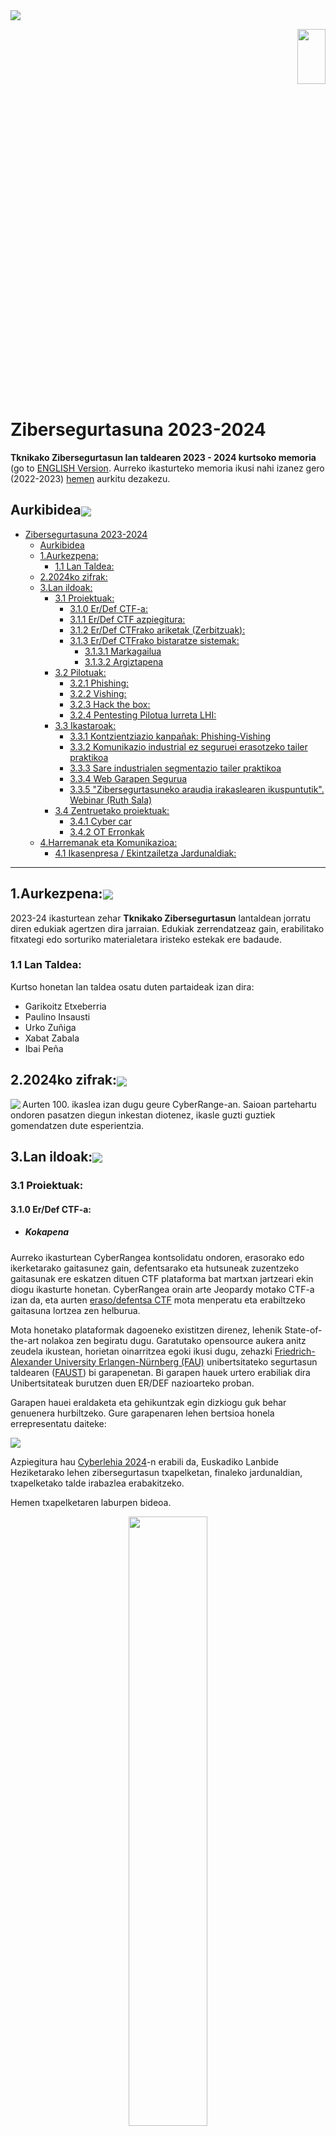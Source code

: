 <img align="center" src="img/kabezera2024.jpg">
<p align="right"> <a href="https://github.com/Tknika/Zibersegurtasuna2023-2024/blob/main/README_en.md" class="image fit"><img src="img/header2024.jpg" alt="" width="30%" height="15%"></a></p>

# Zibersegurtasuna 2023-2024
**Tknikako Zibersegurtasun lan taldearen 2023 - 2024 kurtsoko memoria** (go to [ENGLISH Version](https://github.com/Tknika/Zibersegurtasuna2023-2024/blob/main/README_en.md). Aurreko ikasturteko memoria ikusi nahi izanez gero (2022-2023) [hemen](https://github.com/Tknika/Zibersegurtasuna2022-2023) aurkitu dezakezu.

## Aurkibidea<img align="center" src="img/lerroa.png">

- [Zibersegurtasuna 2023-2024](#zibersegurtasuna-2023-2024)
  - [Aurkibidea](#aurkibidea)
  - [1.Aurkezpena:](#1aurkezpena)
    - [1.1 Lan Taldea:](#11-lan-taldea)
  - [2.2024ko zifrak:](#22024ko-zifrak)
  - [3.Lan ildoak:](#3lan-ildoak)
    - [3.1 Proiektuak:](#31-proiektuak)
      - [3.1.0 Er/Def CTF-a:](#310-erdef-ctf-a)
      - [3.1.1 Er/Def CTF azpiegitura:](#311-erdef-ctf-azpiegitura)
      - [3.1.2 Er/Def CTFrako ariketak (Zerbitzuak):](#312-erdef-ctfrako-ariketak-zerbitzuak)
      - [3.1.3 Er/Def CTFrako bistaratze sistemak:](#313-erdef-ctfrako-bistaratze-sistemak)
        - [3.1.3.1 Markagailua](#3131-markagailua)
        - [3.1.3.2 Argiztapena](#3132-argiztapena)
    - [3.2 Pilotuak:](#32-pilotuak)
      - [3.2.1 Phishing:](#321-phishing)
      - [3.2.2 Vishing:](#322-vishing)
      - [3.2.3 Hack the box:](#323-hack-the-box)
      - [3.2.4 Pentesting Pilotua Iurreta LHI:](#324-pentesting-pilotua-iurreta-lhi)
    - [3.3 Ikastaroak:](#33-ikastaroak)
      - [3.3.1 Kontzientziazio kanpañak: Phishing-Vishing](#331-kontzientziazio-kanpañak-phishing-vishing)
      - [3.3.2 Komunikazio industrial ez seguruei erasotzeko tailer praktikoa](#332-komunikazio-industrial-ez-seguruei-erasotzeko-tailer-praktikoa)
      - [3.3.3 Sare industrialen segmentazio tailer praktikoa](#333-sare-industrialen-segmentazio-tailer-praktikoa)
      - [3.3.4 Web Garapen Segurua](#334-web-garapen-segurua)
      - [3.3.5 "Zibersegurtasuneko araudia irakaslearen ikuspuntutik". Webinar (Ruth Sala)](#335-zibersegurtasuneko-araudia-irakaslearen-ikuspuntutik-webinar-ruth-sala)
    - [3.4 Zentruetako proiektuak:](#34-zentruetako-proiektuak)
      - [3.4.1 Cyber car](#341-cyber-car)
      - [3.4.2 OT Erronkak](#342-ot-erronkak)
  - [4.Harremanak eta Komunikazioa:](#4harremanak-eta-komunikazioa)
      - [4.1 Ikasenpresa / Ekintzailetza Jardunaldiak:](#41-ikasenpresa--ekintzailetza-jardunaldiak)
---------------------------------------------------------------------------------------------------------------------------------------------
## 1.Aurkezpena:<img align="center" src="img/lerroa.png">
2023-24 ikasturtean zehar **Tknikako Zibersegurtasun** lantaldean jorratu diren edukiak agertzen dira jarraian. Edukiak zerrendatzeaz gain, erabilitako fitxategi edo sorturiko materialetara iristeko estekak ere badaude. 
### 1.1 Lan Taldea:
Kurtso honetan lan taldea osatu duten partaideak izan dira:

   - Garikoitz Etxeberria 
   - Paulino Insausti
   - Urko Zuñiga
   - Xabat Zabala
   - Ibai Peña

## 2.2024ko zifrak:<img align="center" src="img/lerroa.png">
<img align="left" src="img/ZIFRAK.png">  
Aurten 100. ikaslea izan dugu geure CyberRange-an. Saioan partehartu ondoren pasatzen diegun inkestan diotenez, ikasle guzti guztiek gomendatzen dute esperientzia. 


## 3.Lan ildoak:<img align="center" src="img/lerroa.png">
### 3.1 Proiektuak:
#### 3.1.0 Er/Def CTF-a:
  - ##### Kokapena

Aurreko ikasturtean CyberRangea kontsolidatu ondoren, erasorako edo ikerketarako gaitasunez gain, defentsarako eta hutsuneak zuzentzeko gaitasunak ere eskatzen dituen CTF plataforma bat martxan jartzeari ekin diogu ikasturte honetan. CyberRangea orain arte Jeopardy motako CTF-a izan da, eta aurten [eraso/defentsa CTF](https://2022.faustctf.net/information/attackdefense-for-beginners/) mota menperatu eta erabiltzeko gaitasuna lortzea zen helburua.

Mota honetako plataformak dagoeneko existitzen direnez, lehenik State-of-the-art nolakoa zen begiratu dugu. Garatutako opensource aukera anitz zeudela ikustean, horietan oinarritzea egoki ikusi dugu, zehazki [Friedrich-Alexander University Erlangen-Nürnberg (FAU)](https://www.fau.eu/) unibertsitateko segurtasun taldearen ([FAUST](https://faust.cs.fau.de/)) bi garapenetan. Bi garapen hauek urtero erabiliak dira Unibertsitateak burutzen duen ER/DEF nazioarteko proban.

Garapen hauei eraldaketa eta gehikuntzak egin dizkiogu guk behar genuenera hurbiltzeko. Gure garapenaren lehen bertsioa honela errepresentatu daiteke:

<img align="center" src="img/eskema-sinplea.png">

Azpiegitura hau <a href="https://cyberlehia.fpeuskadi.eus/"> Cyberlehia 2024</a>-n erabili da, Euskadiko Lanbide Heziketarako lehen zibersegurtasun txapelketan, finaleko jardunaldian, txapelketako talde irabazlea erabakitzeko.

Hemen txapelketaren laburpen bideoa.

<p align="center"><a href="https://www.youtube.com/watch?v=2AtvKaG9ahY"> <img align="center" src="img/Screenshot_CyberLehia.png" width=50% height=50%> </a></p>

#### 3.1.1 Er/Def CTF azpiegitura:
  - ##### Kokapena

FAUST Taldearen erabilitako bi proiektuak hauek dira: [CTF Gameserver](https://github.com/fausecteam/ctf-gameserver) (garapenaren oinarria) eta [CTF Gameserver Ansible deployment](https://github.com/fausecteam/ctf-gameserver-ansible) (Ansible bidez plataforma horren hedapena egiteko IaC kodea)

Lan horietatik abiatuta, moldaketa garrantzitsuak egin behar izan dira, guk behar genuen eredua gauzatzeko, taldeen azpigitura osoa plataforman bertan gehitzea besteak beste. Terraform bidez Proxmoxen (AWS bertsio ere bidean) hedatzen den /DEF CTF plataforma izan da emaitza.

<img align="center" src="img/gameserver-proxmox.png">

#### 3.1.2 Er/Def CTFrako ariketak (Zerbitzuak):

Behin azpiegitura erabilgarri genuela, 6 ariketa edo zerbitzu sortu genituen; hona hemen zerbitzu horietako baten azalpentxoa, adibide modura: 
   - Zertan datza? ssh zerbitzu bat dugu martxan. Baimenduta dauka erabiltzaile/pasahitza bitartez kautotzea; gainera, erabiltzaile baten pasahitzak ez die gomendio minimoei eusten. 
   - Ahuleziaren saikapena: [OWASP](https://owasp.org/www-project-top-ten/)i dagokionez, hainbat taldetan multzokatu genezake, baina nagusia A07:2021-Identification and Authentication Failures kontsideratu liteke. 
   - Erasoa: hiztegi-eraso bat gauzatu daiteke hydra bezalako tresna bat erabilita; hiztegirik izan ezean, eraso gordina bideratu daiteke. 
   - Defentsa: desgaitu egin behar da erabiltzaile/pasahitza bitartez kautotzeko aukera; hori egin ostean, erabiltzaileak kriptografia asimetrikoaren bidez kautotu beharko dira, giltz bat erabilita.

#### 3.1.3 Er/Def CTFrako bistaratze sistemak:

MQTT brokerrera iritsitako gertaerak irakurri eta hauen bitartez gertatzen ari dena modu erakargarri batean erakustea da bistaratze sistemen helburua. Modu honetako 2 garapen burutu dira:

##### 3.1.3.1 Markagailua

   GameServerrak badu markagailu bat, baina informazio gehiegi ematen du modu konplexu batean. Garapen berri honen bitartez, automatikoki eguneratzen den markagailu sinple eta erakargarria lortu nahi izan da, eraso ezberdinei buruzko momentuko informazioa ere ematen duena.
   
   <p align="center"><img src="img/CyberLehia Bistaratzea.png" width=50% height=50%></p>

##### 3.1.3.2 Argiztapena

   Ikusgarritasuna handitu asmoz, led argiz osatutako sistema bat jarri da martxan, talde bakoitzarentzat 2 argi dituelarik. CTF-an gertaturiko egoera ezberdinen aurrean modu ezberdinean jokatuko dute argiek. Saioa hastean eta amaitzean, argi guztiek kolorezko patroi bat egingo dute. Eraso bat dagoenean, talde erasotzailearen argiek kolore berdea hartuko dute, talde erasotuarenek aldiz, gorria. 
   
   <p align="center"><img align="center" src="img/CyberLehia Argiztapena.jpg" width=50% height=50%></p>

### 3.2 Pilotuak:
#### 3.2.1 Phishing:
 - ##### Kokapena

Phishingaren inguruko kontzientziazio kanpañak landu asmoz, iaz Smartphense tresna testeatu ondoren, aurtengo ikasturtean **Gophish** software librearen pilotu bat jorratu da. Github-etik deskargatu daiteke, <a href="https://github.com/gophish/gophish/releases"> esteka </a> honetatik. Kontzientziazio kanpañaren lehendabiziko fasean, Tknikako instalazioetan egin da lehen lanketa. Bertako langileen epostetara, email desberdinak bidali dira igorle faltsu batetatik, webgune faltsu batetarako estekarekin. Tknikan eginiko lanketaren balorazio positiboa egin ostean, pilotu hau Lanbide Heziketako ikastetxeetara zabaltzea erabaki zen. Ikastetxe desberdinei proposamena egin ondoren, azkenean **[Zubiri Manteo BHI](https://zubirimanteo.hezkuntza.net/eu/), [Uni Eibar-Ermua LHII](https://www.uni.eus/eu/), [Izarraitz LHII](https://www.izarraitz.eus)** eta **[Iurretako LHII](https://www.iurretalhi.eus/)** ikastetxeetan jorratu zen kanpañaren bigarren fasea. Bertako irakasleen emailetara, mezu desberdinak bidali zirelarik. 
Jarraitutako urratsen **GIDA** beheko dokumentuan klikatuta ikusiko duzue:
<p align="center"> <a href="docs/Gophish_gida.pdf" class="image fit"><img src="img/GOPHISH_GIDAimg.jpg" alt="" width="25%" height="25%"></a></p>

Tknikan jorraturiko pilotuaren exekuzioa azaltzen duen **bideo** laburra:

<p align="center"><a href="https://youtu.be/WRu7IkI5Jq4"> <img align="center" src="img/bideo_shot.jpg" width=50% height=50%> </a></p>

#### 3.2.2 Vishing:
 - ##### Kokapena
Iaz eta aurten phishing pilotuen lanketan ibili ondoren, **VISHING** kanpaña bat burutu da Tknikako instalazioetan eraso mota hauek izan dezaketen inpaktua lankideen artean jorratzeko. Dei telefoniko bidez eginiko kontzientziazio kanpaña bat izan da, eta beronen bueltan erabili diren teknikak eta tresnak gertuagotik ezagutzeko lagundu digu.
Kanpaña hau, <a href="https://www.bedisruptive.com/"> BeDisruptive </a> enpresari eskatu zaio eta [Nacho Brihuega](https://www.linkedin.com/in/ignacio-brihuega-rodr%C3%ADguez-b89564a6/)rekin elkarlanean burutu da. Jarraian duzuen dokumentuan aurkituko dituzue kanpaña honen inguruko xehetasunak:

<p align="center"> <a href="docs/TKNIKA_VISHING_github.pdf" class="image fit"><img src="img/Tknika_vishing.jpg" alt="" width="50%" height="50%"></a></p>

#### 3.2.3 Hack the box:
<p align="center"><img src="img/htb.png"></p>

 - ##### Kokapena
**[Hack The Box](https://www.hackthebox.com/)** plataforma, Lanbide Heziketako Zibersegurtasun espezialitatean erabiltzearen ikuspegitik, **[Txurdinagako LHII](https://fptxurdinaga.eus/eu/)** ikastetxean ikasturte osoan frogatu den tresna bat izan da. HTB-ek eskeintzen dituen laborategi desberdinak frogatu eta ikasleekin lan egiteko orduan ematen dituen abantailak testeatu dira. Horrez gain, ikasturte honetan <a href="https://cyberlehia.fpeuskadi.eus/">**CyberLehian**</a>, etab ere erabili da eta bertatik jasotako esperientzia eta ateratako ondorioak partekatu, hausnartu eta beste aukera posibleei buruz lanketa egin asmoz, jardunaldi bat antolatzea izan da helburua. Jardunaldi honetan, ondorioak partekatzeaz gain, HTB-ko erronka bat elkarlanean landu da.

#### 3.2.4 Pentesting Pilotua Iurreta LHI:
<p align="center"><img width="50%" height="50%" src="img/pentesting-iurreta.jpg"></p>

 - ##### Kokapena
Tknikako zibersegurtasun alorretik Pentesting-eko pilotu bat jarri da martxan bigarren urtez jarraian. Pilotu honetan, zibersegurtasunaren espezializazioa [Maristak Durango](https://maristak.com/eu/) egin duen ikasle batek, sektoreko enpresa baten laguntzarekin ([JakinCode](https://jakincode.com/eu/)), zentro baten ([Iurreta LHII](https://www.iurretalhi.eus/)) segurtasun auditoretza egiten du.   

Iurreta LHI zentroan eginiko lana partekatu asmoz, Webinar bat egin da Ekainean. Webinarraren helburua lortutako emaitzak aurkeztea eta esperientzia prozesuan interesa dutenekin partekatzea izan da.

### 3.3 Ikastaroak:
#### 3.3.1 Kontzientziazio kanpañak: Phishing-Vishing
<p align="center"><img width="35%" height="35%" src="img/phishing.jpg"></p>

Tknikan landuriko pilotuen ildoa jarraituz, bertan bilduriko esperientzia partekatu asmoz, ikastaro bat eman da **Phishing/Vishing** tekniken kontzientziazioa landuz. Kontzientziazio kanpañak burutzeko metodologiak eta tresnak landu dira bertan. Kontzientziazio kanpañak burutzeko urratsetan sakondu da: 
 - 1.Informazioa topatu (**OSINT**)
 - 2.Eszenatokiak sortu (**SMTP zerbitzariak, GOPHISH ingurunea**)
 - 3.**Kanpañak** diseinatu.
 - 4.**Vishing** nola?

Ikastaroan erabilitako materiala, Githubek errepositorio honetan duzue ikusgai.
[Dokumentazio Gida](KONTZIENTZIAZIOA)
#### 3.3.2 Komunikazio industrial ez seguruei erasotzeko tailer praktikoa
<a href="https://drive.google.com/drive/folders/1RZYG0BOWVfZFVcp6iwW28reY7XXHdKKw"> Edukiak </a>
<p align="center"><img src="img/OTkurtsorako-irudia1.jpg"></p>

Lantegi praktiko honetan, industria-sistemak komunikazio ez-seguruen eta izan dezaketen arriskuen ikuspegitik aztertu dira. Sareko ekipoak ezagutzeko tresnak erabili dira (Nmap), komunikazioetan sortzen den trafikoa aztertu da (Wireshark) eta PLC sistemak "erasotzeko" hainbat teknika erabili dira. 22/23 ikasturtean, industria-kontroleko sistemetan zibersegurtasuna kontuan izateko ikastaroa eman zen. Bertan, sistema industrialak konfiguratzeko orduan zibersegurtasunaren ikuspegitik kontuan hartu beharreko atalak jorratu ziren. Sarrerako prestakuntzaren osagarri gisa, tailer praktiko batzuk planteatu dira, ikastaro horretan ikusitako hainbat atal modu praktikoan lantzeko. Lehen tailerrean industria-komunikazioen gabeziak eta seguruak ez diren industria-sistemetan gerta daitezkeen erasoak aztertu dira.Partaide kopurua: 14 irakasle.

#### 3.3.3 Sare industrialen segmentazio tailer praktikoa
<a href="https://drive.google.com/drive/folders/12DOwM5J-GNARspU_LaM2hmHa2buSFuWq"> Edukiak </a>
<p align="center"><img width="50%" height="50%"img src="img/red-ot.jpg"></p>
Lantegi praktiko honetan sare industrialak segmentatuta izatearen garrantzia aztertuko da. Segmentazio egoki bati esker, ekoizpen-sarean eragina izan dezaketen eta zabaldu ez daitezkeen segurtasun-intzidenteak arindu ditzakegu. Era berean, IEC 62443 segurtasun-araudiak IT/OT sareak bereizita izatera behartzen du. Siemens familiako gailuak, Scalance 615 suhesiak eta Switch 208,408 gailuak erabiliko dira konfigurazioak egiteko. 23/24 ikasturtean, industria-kontroleko sistemetan zibersegurtasuna kontuan izateko ikastaroa eman zen. Bertan, sistema industrialak konfiguratzeko orduan zibersegurtasunaren ikuspegitik kontuan hartu beharreko atalak jorratu ziren. Sarrerako prestakuntzaren osagarri gisa, tailer praktiko batzuk planteatuko dira, ikastaro horretan ikusitako hainbat atal modu praktikoan lantzeko.Partaide kopurua: 16 irakasle.

#### 3.3.4 Web Garapen Segurua
<p align="center"><img width="50%" height="50%" src="img/garapen-segurua.jpg"></p>

Prestakuntza honen helburua, segurtasuna web garapenaren bizi-zikloaren parte izan dadin, beharrezkoa den ezagutza zabaltzea izan da. Segurtasuna oso espazio zabaleko gaia den arren, prestakuntza honetan web inguruneetan (aplikazioak eta APIak) ematen diren ahulgune ohikoenetan enfokatuko gara. Aipatutako ahulguneak ekiditeko jarraitu beharreko praktika onak ezagutzera eman dira.
Prestakuntza honetan, web-inguruneetan modu seguruan garatzeko kontuan hartu beharreko alderdiak aztertu dira. Horretarako, OWASP erakundeak jasotako ahultasunen top 10ean oinarritu da. [OWASP (Open Web Application Security Project)](https://owasp.org/) irabazi asmorik gabeko erakunde bat da, eta bere helburua softwarearen segurtasuna hobetzean datza.
“Juice Shop” open source aplikazioa erabili da ikasitakoa praktikan jartzeko. Aplikazio hau segurtasun arazoez beteta dago eta gamifikazio osagai bat du. Ahuleziak ustiatzen diren heinean, lorpenak desblokeatzen dira eta parte-hartzaileak sailkatzen dituen ranking bat sortzen da. Ahuleziak aurkitu ahala, erlazionatutako kodea aztertuko da eta funtzionalitatea modu seguruan garatzeko jarraitu beharreko irizpideak azaltzen dira.

<p align="center"> <a href="docs/Desarrollo seguro parte I.pdf" class="image fit"><img src="img/Web Garapen Segurua 1.png" alt="" width="50%" height="50%"></a></p>
<p align="center"> <a href="docs/Desarrollo seguro parte II.pdf" class="image fit"><img src="img/Web Garapen Segurua 2.png" alt="" width="50%" height="50%"></a></p>

#### 3.3.5 "Zibersegurtasuneko araudia irakaslearen ikuspuntutik". Webinar (Ruth Sala)
Irakaslearen ikuspuntutik Zibersegurtasun Araudiari buruzko webinarra burutu da. Webinar hau <a href="https://www.linkedin.com/in/ruthsala/?originalSubdomain=es">Ruth Sala</a> abokatuak eta gaian adituak eman du, eta bertan zibersegurtasunaren atalean burutzen diren hainbat praktiken legalitatearen inguruan egon daitezkeen galderak erantzun zituen bertan.
<p align="center"><a href="https://www.youtube.com/live/JUFNl8AUOO0"> <img align="center" src="img/screenshot_rsala.jpg" width=50% height=50%> </a></p>

Galdera/erantzunak lantzen dituen <a href="docs/Normativa de ciberseguridad desde el punto de vista del docente - Ruth Sala.pdf" class="image fit">dokumentua deskargatu dezakezu HEMEN.</a>
 
###  3.4 Zentruetako proiektuak:
#### 3.4.1 Cyber car
#### 3.4.2 OT Erronkak
## 4.Harremanak eta Komunikazioa:
#### 4.1 Ikasenpresa / Ekintzailetza Jardunaldiak:

[Ikasenpresako](https://ekingune.tknika.eus/program/ikasenpresa/) 3 ekitaldietan hitzaldiak eman ditugu ekintzaile gazteei beraien enpresetan erabil zitzaketen zibersegurtasun aholkuak emateko asmoz. Hona hemen erabilitako aurkezpena.

<p align="center"> <a href="docs/Cyber Security For Small Business.pdf" class="image fit"><img src="img/Screenshot_ekintzailetza.png" alt="" width="50%" height="50%"></a></p>
